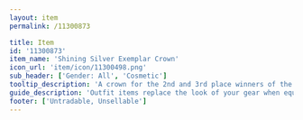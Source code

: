 ```yaml
---
layout: item
permalink: /11300873

title: Item
id: '11300873'
item_name: 'Shining Silver Exemplar Crown'
icon_url: 'item/icon/11300498.png'
sub_header: ['Gender: All', 'Cosmetic']
tooltip_description: 'A crown for the 2nd and 3rd place winners of the 2017 Spring guild competition.'
guide_description: 'Outfit items replace the look of your gear when equipped.'
footer: ['Untradable, Unsellable']
---
```

